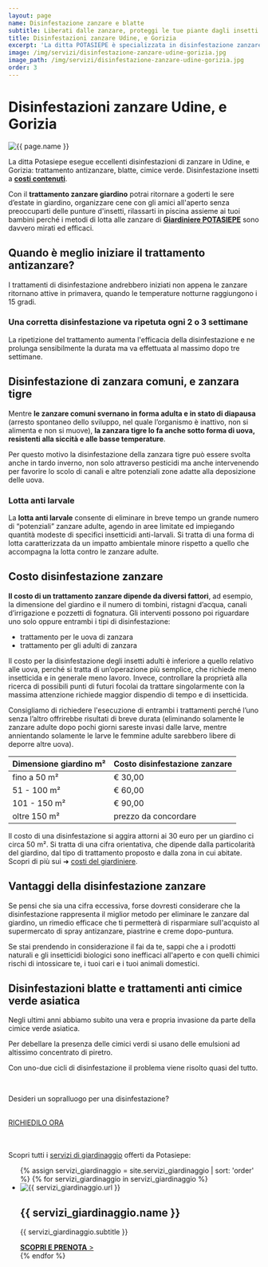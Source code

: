```yaml
---
layout: page
name: Disinfestazione zanzare e blatte
subtitle: Liberati dalle zanzare, proteggi le tue piante dagli insetti.
title: Disinfestazioni zanzare Udine, e Gorizia
excerpt: 'La ditta POTASIEPE è specializzata in disinfestazione zanzare, a Udine e Gorizia, trattamento antizanzare, blatte, cimice verde. Disinfestazione insetti, costo.'
image: /img/servizi/disinfestazione-zanzare-udine-gorizia.jpg
image_path: /img/servizi/disinfestazione-zanzare-udine-gorizia.jpg
order: 3
---
```

# Disinfestazioni zanzare Udine, e Gorizia

<img src="{{ page.image_path }}" alt="{{ page.name }}" title="{{ page.name }}"/>

La ditta Potasiepe esegue eccellenti disinfestazioni di zanzare in Udine, e Gorizia: trattamento antizanzare, blatte, cimice verde. Disinfestazione insetti a [**costi contenuti**](#costo "scopri quanto costa la disinfestazione zanzare").

Con il **trattamento zanzare giardino** potrai ritornare a goderti le sere d’estate in giardino, organizzare cene con gli amici all'aperto senza preoccuparti delle punture d'insetti, rilassarti in piscina assieme ai tuoi bambini perché i metodi di lotta alle zanzare di [**Giardiniere POTASIEPE**](/chi-sono/ "Chi sono") sono davvero mirati ed efficaci.  

## Quando è meglio iniziare il trattamento antizanzare?

I trattamenti di disinfestazione andrebbero iniziati non appena le zanzare ritornano attive in primavera, quando le temperature notturne raggiungono i 15 gradi.

### Una corretta disinfestazione va ripetuta ogni 2 o 3 settimane

La ripetizione del trattamento aumenta l'efficacia della disinfestazione e ne prolunga sensibilmente la durata ma va effettuata al massimo dopo tre settimane.

## Disinfestazione di zanzara comuni, e zanzara tigre

Mentre **le zanzare comuni svernano in forma adulta e in stato di diapausa** (arresto spontaneo dello sviluppo, nel quale l’organismo è inattivo, non si alimenta e non si muove), **la zanzara tigre lo fa anche sotto forma di uova, resistenti alla siccità e alle basse temperature**.

Per questo motivo la disinfestazione della zanzara tigre può essere svolta anche in tardo inverno, non solo attraverso pesticidi ma anche intervenendo per favorire lo scolo di canali e altre potenziali zone adatte alla deposizione delle uova.

### Lotta anti larvale

La **lotta anti larvale** consente di eliminare in breve tempo un grande numero di “potenziali” zanzare adulte, agendo in aree limitate ed impiegando quantità modeste di specifici insetticidi anti-larvali. Si tratta di una forma di lotta caratterizzata da un impatto ambientale minore rispetto a quello che accompagna la lotta contro le zanzare adulte.

<h2 id="costo">Costo disinfestazione zanzare</h2>

**Il costo di un trattamento zanzare dipende da diversi fattori**, ad esempio, la dimensione del giardino e il numero di tombini, ristagni d’acqua, canali d’irrigazione e pozzetti di fognatura. Gli interventi possono poi riguardare uno solo oppure entrambi i tipi di disinfestazione:

- trattamento per le uova di zanzara
- trattamento per gli adulti di zanzara

Il costo per la disinfestazione degli insetti adulti è inferiore a quello relativo alle uova, perché si tratta di un’operazione più semplice, che richiede meno insetticida e in generale meno lavoro. Invece, controllare la proprietà alla ricerca di possibili punti di futuri focolai da trattare singolarmente con la massima attenzione richiede maggior dispendio di tempo e di insetticida.

Consigliamo di richiedere l'esecuzione di entrambi i trattamenti perché l’uno senza l’altro offrirebbe risultati di breve durata (eliminando solamente le zanzare adulte dopo pochi giorni sareste invasi dalle larve, mentre annientando solamente le larve le femmine adulte sarebbero libere di deporre altre uova).

| Dimensione giardino m² | Costo disinfestazione zanzare |
| ------------ | ------- |
| fino a 50 m² | € 30,00 |
| 51 - 100 m²  | € 60,00 |
|101 - 150 m²  | € 90,00 |
|oltre 150 m²  | prezzo da concordare |

Il costo di una disinfestazione si aggira attorni ai 30 euro per un giardino ci circa 50 m². Si tratta di una cifra orientativa, che dipende dalla particolarità del giardino, dal tipo di trattamento proposto e dalla zona in cui abitate. Scopri di più sui &#10140; [costi del giardiniere](/prezzi/ "costi del giardiniere, diritto di chiamata").

## Vantaggi della disinfestazione zanzare

Se pensi che sia una cifra eccessiva, forse dovresti considerare che la disinfestazione rappresenta il miglior metodo per eliminare le zanzare dal giardino, un rimedio efficace che ti permetterà di risparmiare sull'acquisto al supermercato di spray antizanzare, piastrine e creme dopo-puntura.

Se stai prendendo in considerazione il fai da te, sappi che a i prodotti naturali e gli insetticidi biologici sono inefficaci all'aperto e con quelli chimici rischi di intossicare te, i tuoi cari e i tuoi animali domestici.

## Disinfestazioni blatte e trattamenti anti cimice verde asiatica

Negli ultimi anni abbiamo subito una vera e propria invasione da parte della cimice verde asiatica.

Per debellare la presenza delle cimici verdi si usano delle emulsioni ad altissimo concentrato di piretro.

Con uno-due cicli di disinfestazione il problema viene risolto quasi del tutto.

<br/>
<div class="text-center">
  <p class="h3">Desideri un sopralluogo per una disinfestazione?</p>
  <br/>
  <a title="Richiedi un sopralluogo" href="/contatti/" class="button">RICHIEDILO ORA</a>
</div>
<br/><br/>

<p class="h3">Scopri tutti i <a href="/servizi-di-giardinaggio/" title="servizi di giardinaggio">servizi di giardinaggio</a> offerti da Potasiepe:</p>

<div class="list-collection">
<ul>
  {% assign servizi_giardinaggio = site.servizi_giardinaggio | sort: 'order' %}
  {% for servizi_giardinaggio in servizi_giardinaggio %}
		<li>
      <article>
      <img src="{% include relative-src.html src=servizi_giardinaggio.image_path %}" alt="{{ servizi_giardinaggio.url }}">
      <div>
      <h2 class="h3">{{ servizi_giardinaggio.name }}</h2>
      <p>{{ servizi_giardinaggio.subtitle }}</p>
			<a href="{{ site.baseurl }}{{ servizi_giardinaggio.url }}" title="{{ servizi_giardinaggio.name }}"><strong>SCOPRI E PRENOTA</strong> &gt;</a>
      </div>
      </article>
    </li>
	{% endfor %}
</ul>
</div>

